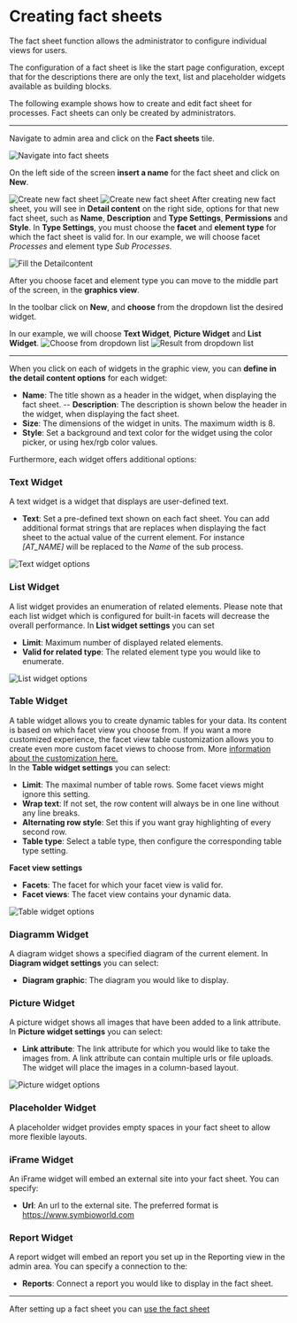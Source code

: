 # Creating fact sheets

The fact sheet function allows the administrator to configure individual views for users. 

The configuration of a fact sheet is like the start page configuration, except that for the descriptions there are only the text, list and placeholder widgets available as building blocks.

The following example shows how to create and edit fact sheet for processes. Fact sheets can only be created by administrators.

---

Navigate to admin area and click on the **Fact sheets** tile.

![Navigate into fact sheets](./media/AdminPanel.PNG "Navigate into fact sheets")

On the left side of the screen **insert a name** for the fact sheet and click on **New**.

![Create new fact sheet](./media/NewFactSheet.PNG "Create new fact sheet")
![Create new fact sheet](./media/CreatedFactSheet.PNG "Create new fact sheet")
After creating new fact sheet, you will see in **Detail content** on the right side, options for that new fact sheet, such as **Name**, **Description** and **Type Settings**, **Permissions** and **Style**.
In **Type Settings**, you must choose the **facet** and **element type** for which the fact sheet is valid for. In our example, we will choose facet *Processes* and element type *Sub Processes*.

![Fill the Detailcontent](./media/ChoosingFacetforFactSheet.PNG "Fill the Detail content")

After you choose facet and element type you can move to the middle part of the screen, in the **graphics view**.

In the toolbar click on  **New**, and **choose** from the dropdown list the desired widget.

In our example, we will choose **Text Widget**, **Picture Widget** and **List Widget**.
![Choose from dropdown list](./media/DropDown.png "Choose from dropdown list")
![Result from dropdown list](./media/Result.png "Result from dropdown list")

---

When you click on each of widgets in the graphic view, you can **define in the detail content options** for each widget:

- **Name**: The title shown as a header in the widget, when displaying the fact sheet.
-- **Description**: The description is shown below the header in the widget, when displaying the fact sheet.
- **Size**: The dimensions of the widget in units. The maximum width is 8.
- **Style**: Set a background and text color for the widget
using the color picker, or using hex/rgb color values.

Furthermore, each widget offers additional options:

### Text Widget

A text widget is a widget that displays are user-defined text.

- **Text**: Set a pre-defined text shown on each fact sheet. You can add additional format strings that are replaces when displaying the fact sheet to the actual value of the current element. For instance *[AT_NAME]* will be replaced to the *Name* of the sub process.

![Text widget options](./media/TextWidget.PNG "Text widget options")

### List Widget

A list widget provides an enumeration of related elements. Please note that each list widget which is configured for built-in facets will decrease the overall performance.
In **List widget settings** you can set

- **Limit**: Maximum number of displayed related elements.
- **Valid for related type**: The related element type you would like to enumerate.

![List widget options](./media/ListWidget.PNG "List widget options")

### Table Widget
A table widget allows you to create dynamic tables for your data. Its content is based on which facet view you choose from. If you want a more customized experience, the facet view table customization allows you to create even more custom facet views to choose from. More [information about the customization here.](../../features/general-design/custom-views-for-table-widget/custom-views-for-table-widget.md)  
In the **Table widget settings** you can select:

- **Limit**: The maximal number of table rows. Some facet views might ignore this setting. 
- **Wrap text**: If not set, the row content will always be in one line without any line breaks.                                              
- **Alternating row style**: Set this if you want gray highlighting of every second row.
- **Table type**: Select a table type, then configure the corresponding table type setting.
     
**Facet view settings**
- **Facets**: The facet for which your facet view is valid for.
- **Facet views**: The facet view contains your dynamic data.

![Table widget options](./media/tablewidget.png "Table widget options")

### Diagramm Widget

A diagram widget shows a specified diagram of the current element. In **Diagram widget settings** you can select:

- **Diagram graphic**: The diagram you would like to display.

### Picture Widget

A picture widget shows all images that have been added to a link attribute. In **Picture widget settings** you can select:

- **Link attribute**: The link attribute for which you would like to take the images from. A link attribute can contain multiple urls or file uploads. The widget will place the images in a column-based layout.

![Picture widget options](./media/PictureWidget.PNG "Picture widget options")

### Placeholder Widget

A placeholder widget provides empty spaces in your fact sheet to allow more flexible layouts.

### iFrame Widget

An iFrame widget will embed an external site into your fact sheet. You can specify:

- **Url**: An url to the external site. The preferred format is https://www.symbioworld.com

### Report Widget

A report widget will embed an report you set up in the Reporting view in the admin area. You can specify a connection to the:

- **Reports**: Connect a report you would like to display in the fact sheet.

---
After setting up a fact sheet you can [use the fact sheet](use-factsheets.md)

